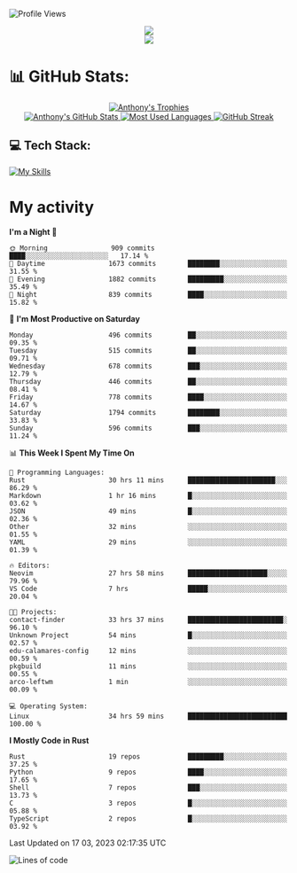 
![Profile Views](https://komarev.com/ghpvc/?username=anthonymichaeltdm&label=Profile%20views&color=0e75b6&style=flat)

<!--profile banner-->
<div align="center">
  <img src="https://svg-banners.vercel.app/api?type=typeWriter&text1=Anthony%20Rubick&width=800&height=150" />
</div>

<!--profile views-->
<div align="center">
  <a href="https://u8views.com/github/AnthonyMichaelTDM">
    <img src="https://u8views.com/api/v1/github/profiles/68485672/views/day-week-month-total-count.svg">
  </a>
</div>

# 📊 GitHub Stats:

<!--trophies https://github.com/ryo-ma/github-profile-trophy -->
<div align="center"> 
  <a href="https://github.com/ryo-ma/github-profile-trophy">
    <picture>
      <source
        srcset="https://github-profile-trophy.vercel.app/?username=anthonymichaeltdm&theme=gitdimmed&no-frame=true&no-bg=true&column=-1"
        media="(prefers-color-scheme: dark)"
      />
      <source
        srcset="https://github-profile-trophy.vercel.app/?username=anthonymichaeltdm&theme=_____&no-frame=true&no-bg=true&column=-1"
        media="(prefers-color-scheme: light), (prefers-color-scheme: no-preference)"
      />
      <img src="https://github-profile-trophy.vercel.app/?username=anthonymichaeltdm&theme=gitdimmed&no-frame=true&no-bg=true&column=-1" alt="Anthony's Trophies" />
    </picture>
  </a>
</div>

<div align="center">
  <a href="https://github.com/anuraghazra/github-readme-stats">
    <picture>
      <source
        srcset="https://github-readme-stats.vercel.app/api?username=anthonymichaeltdm&show_icons=true&locale=en&theme=github_dark_dimmed&count_private=true&hide_border=true&include_all_commits=true"
        media="(prefers-color-scheme: dark)"
      />
      <source
        srcset="https://github-readme-stats.vercel.app/api?username=anthonymichaeltdm&show_icons=true&locale=en&theme=___&count_private=true&hide_border=true&include_all_commits=true"
        media="(prefers-color-scheme: light), (prefers-color-scheme: no-preference)"
      />
      <img src="https://github-readme-stats.vercel.app/api?username=anthonymichaeltdm&show_icons=true&locale=en&theme=github_dark_dimmed&count_private=true&hide_border=true&include_all_commits=true" alt="Anthony's GitHub Stats" />
    </picture>
  </a>
  
  <!--most used languages-->
  <a href="https://github.com/anuraghazra/github-readme-stats">
    <picture>
      <source
        srcset="https://github-readme-stats.vercel.app/api/top-langs?username=anthonymichaeltdm&show_icons=true&locale=en&layout=compact&theme=github_dark_dimmed&langs_count=8&count_private=true&size_weight=0.5&count_weight=0.5&hide_border=true"
        media="(prefers-color-scheme: dark)"
      />
      <source
        srcset="https://github-readme-stats.vercel.app/api/top-langs?username=anthonymichaeltdm&show_icons=true&locale=en&layout=compact&theme=____&langs_count=8&count_private=true&size_weight=0.5&count_weight=0.5&hide_border=true"
        media="(prefers-color-scheme: light), (prefers-color-scheme: no-preference)"
      />
      <img src="https://github-readme-stats.vercel.app/api/top-langs?username=anthonymichaeltdm&show_icons=true&locale=en&layout=compact&theme=github_dark_dimmed&langs_count=8&count_private=true&size_weight=0.5&count_weight=0.5&hide_border=true" alt="Most Used Languages" />
    </picture>
  </a>
  
  <!--streak https://git.io/streak-stats -->
  <a href="https://git.io/streak-stats">
    <picture>
      <source
        srcset="https://streak-stats.demolab.com?user=AnthonyMichaelTDM&theme=one-dark-pro&hide_border=true"
        media="(prefers-color-scheme: dark)"
      />
      <source
        srcset="https://streak-stats.demolab.com?user=AnthonyMichaelTDM&theme=_____&hide_border=true"
        media="(prefers-color-scheme: light), (prefers-color-scheme: no-preference)"
      />
      <img src="https://streak-stats.demolab.com?user=AnthonyMichaelTDM&theme=one-dark-pro&hide_border=true" alt="GitHub Streak" />
    </picture>
  </a>
</div>

<!--favorite languages and tools, and most used langs-->
## 💻 Tech Stack:

[![My Skills](https://skillicons.dev/icons?i=rust,actix,aws,github,githubactions,git,linux,bash,cpp,docker,java,latex,md,neovim,postgres,py,regex,vscode&theme=dark&perline=6)](https://skillicons.dev#gh-dark-mode-only)

# My activity

<!--START_SECTION:activity-->

<!--END_SECTION:activity-->

<!-- weekly activity https://github.com/AnthonyMichaelTDM/waka-readme-stats -->
<!--START_SECTION:waka-->
**I'm a Night 🦉** 

```text
🌞 Morning                909 commits         ████░░░░░░░░░░░░░░░░░░░░░   17.14 % 
🌆 Daytime                1673 commits        ████████░░░░░░░░░░░░░░░░░   31.55 % 
🌃 Evening                1882 commits        █████████░░░░░░░░░░░░░░░░   35.49 % 
🌙 Night                  839 commits         ████░░░░░░░░░░░░░░░░░░░░░   15.82 % 
```
📅 **I'm Most Productive on Saturday** 

```text
Monday                   496 commits         ██░░░░░░░░░░░░░░░░░░░░░░░   09.35 % 
Tuesday                  515 commits         ██░░░░░░░░░░░░░░░░░░░░░░░   09.71 % 
Wednesday                678 commits         ███░░░░░░░░░░░░░░░░░░░░░░   12.79 % 
Thursday                 446 commits         ██░░░░░░░░░░░░░░░░░░░░░░░   08.41 % 
Friday                   778 commits         ████░░░░░░░░░░░░░░░░░░░░░   14.67 % 
Saturday                 1794 commits        ████████░░░░░░░░░░░░░░░░░   33.83 % 
Sunday                   596 commits         ███░░░░░░░░░░░░░░░░░░░░░░   11.24 % 
```


📊 **This Week I Spent My Time On** 

```text
💬 Programming Languages: 
Rust                     30 hrs 11 mins      ██████████████████████░░░   86.29 % 
Markdown                 1 hr 16 mins        █░░░░░░░░░░░░░░░░░░░░░░░░   03.62 % 
JSON                     49 mins             █░░░░░░░░░░░░░░░░░░░░░░░░   02.36 % 
Other                    32 mins             ░░░░░░░░░░░░░░░░░░░░░░░░░   01.55 % 
YAML                     29 mins             ░░░░░░░░░░░░░░░░░░░░░░░░░   01.39 % 

🔥 Editors: 
Neovim                   27 hrs 58 mins      ████████████████████░░░░░   79.96 % 
VS Code                  7 hrs               █████░░░░░░░░░░░░░░░░░░░░   20.04 % 

🐱‍💻 Projects: 
contact-finder           33 hrs 37 mins      ████████████████████████░   96.10 % 
Unknown Project          54 mins             █░░░░░░░░░░░░░░░░░░░░░░░░   02.57 % 
edu-calamares-config     12 mins             ░░░░░░░░░░░░░░░░░░░░░░░░░   00.59 % 
pkgbuild                 11 mins             ░░░░░░░░░░░░░░░░░░░░░░░░░   00.55 % 
arco-leftwm              1 min               ░░░░░░░░░░░░░░░░░░░░░░░░░   00.09 % 

💻 Operating System: 
Linux                    34 hrs 59 mins      █████████████████████████   100.00 % 
```

**I Mostly Code in Rust** 

```text
Rust                     19 repos            █████████░░░░░░░░░░░░░░░░   37.25 % 
Python                   9 repos             ████░░░░░░░░░░░░░░░░░░░░░   17.65 % 
Shell                    7 repos             ███░░░░░░░░░░░░░░░░░░░░░░   13.73 % 
C                        3 repos             █░░░░░░░░░░░░░░░░░░░░░░░░   05.88 % 
TypeScript               2 repos             █░░░░░░░░░░░░░░░░░░░░░░░░   03.92 % 
```




 Last Updated on 17 03, 2023 02:17:35 UTC
<!--END_SECTION:waka-->

<!--START_SECTION:loc-->
![Lines of code](https://img.shields.io/badge/From%20Hello%20World%20I%27ve%20Written-13.2%20million%20lines%20of%20code-blue)


<!--END_SECTION:loc-->
